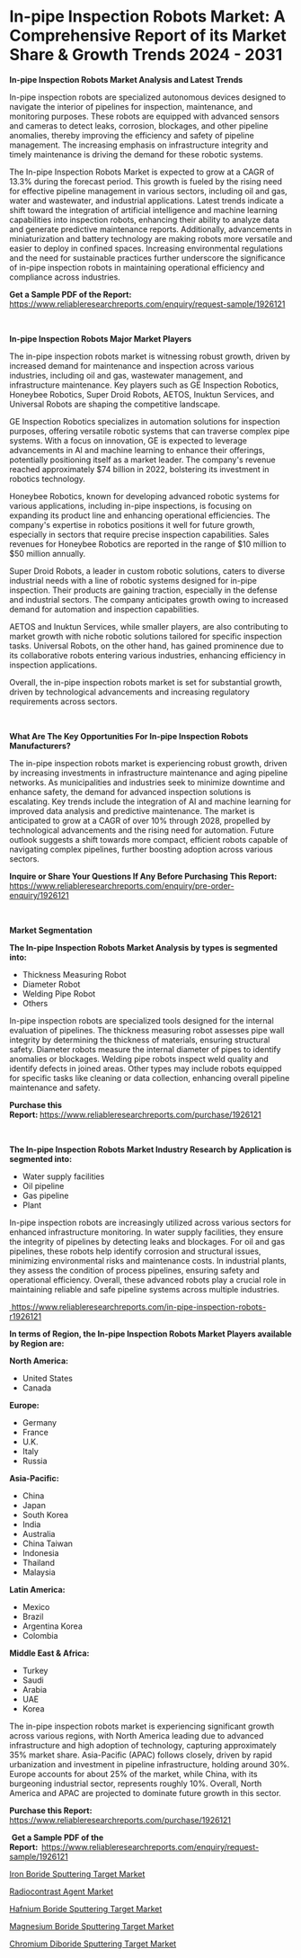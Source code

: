<p><h1>In-pipe Inspection Robots Market: A Comprehensive Report of its Market Share & Growth Trends 2024 - 2031</h1></p><p><strong>In-pipe Inspection Robots Market Analysis and Latest Trends</strong></p>
<p><p>In-pipe inspection robots are specialized autonomous devices designed to navigate the interior of pipelines for inspection, maintenance, and monitoring purposes. These robots are equipped with advanced sensors and cameras to detect leaks, corrosion, blockages, and other pipeline anomalies, thereby improving the efficiency and safety of pipeline management. The increasing emphasis on infrastructure integrity and timely maintenance is driving the demand for these robotic systems.</p><p>The In-pipe Inspection Robots Market is expected to grow at a CAGR of 13.3% during the forecast period. This growth is fueled by the rising need for effective pipeline management in various sectors, including oil and gas, water and wastewater, and industrial applications. Latest trends indicate a shift toward the integration of artificial intelligence and machine learning capabilities into inspection robots, enhancing their ability to analyze data and generate predictive maintenance reports. Additionally, advancements in miniaturization and battery technology are making robots more versatile and easier to deploy in confined spaces. Increasing environmental regulations and the need for sustainable practices further underscore the significance of in-pipe inspection robots in maintaining operational efficiency and compliance across industries.</p></p>
<p><strong>Get a Sample PDF of the Report:&nbsp;</strong> <a href="https://www.reliableresearchreports.com/enquiry/request-sample/1926121?utm_campaign=1471&utm_medium=2&utm_source=Github&utm_content=ia&utm_term=25102024&utm_id=in-pipe-inspection-robots">https://www.reliableresearchreports.com/enquiry/request-sample/1926121</a></p>
<p>&nbsp;</p>
<p><strong>In-pipe Inspection Robots Major Market Players</strong></p>
<p><p>The in-pipe inspection robots market is witnessing robust growth, driven by increased demand for maintenance and inspection across various industries, including oil and gas, wastewater management, and infrastructure maintenance. Key players such as GE Inspection Robotics, Honeybee Robotics, Super Droid Robots, AETOS, Inuktun Services, and Universal Robots are shaping the competitive landscape.</p><p>GE Inspection Robotics specializes in automation solutions for inspection purposes, offering versatile robotic systems that can traverse complex pipe systems. With a focus on innovation, GE is expected to leverage advancements in AI and machine learning to enhance their offerings, potentially positioning itself as a market leader. The company's revenue reached approximately $74 billion in 2022, bolstering its investment in robotics technology.</p><p>Honeybee Robotics, known for developing advanced robotic systems for various applications, including in-pipe inspections, is focusing on expanding its product line and enhancing operational efficiencies. The company's expertise in robotics positions it well for future growth, especially in sectors that require precise inspection capabilities. Sales revenues for Honeybee Robotics are reported in the range of $10 million to $50 million annually.</p><p>Super Droid Robots, a leader in custom robotic solutions, caters to diverse industrial needs with a line of robotic systems designed for in-pipe inspection. Their products are gaining traction, especially in the defense and industrial sectors. The company anticipates growth owing to increased demand for automation and inspection capabilities.</p><p>AETOS and Inuktun Services, while smaller players, are also contributing to market growth with niche robotic solutions tailored for specific inspection tasks. Universal Robots, on the other hand, has gained prominence due to its collaborative robots entering various industries, enhancing efficiency in inspection applications.</p><p>Overall, the in-pipe inspection robots market is set for substantial growth, driven by technological advancements and increasing regulatory requirements across sectors.</p></p>
<p>&nbsp;</p>
<p><strong>What Are The Key Opportunities For In-pipe Inspection Robots Manufacturers?</strong></p>
<p><p>The in-pipe inspection robots market is experiencing robust growth, driven by increasing investments in infrastructure maintenance and aging pipeline networks. As municipalities and industries seek to minimize downtime and enhance safety, the demand for advanced inspection solutions is escalating. Key trends include the integration of AI and machine learning for improved data analysis and predictive maintenance. The market is anticipated to grow at a CAGR of over 10% through 2028, propelled by technological advancements and the rising need for automation. Future outlook suggests a shift towards more compact, efficient robots capable of navigating complex pipelines, further boosting adoption across various sectors.</p></p>
<p><strong>Inquire or Share Your Questions If Any Before Purchasing This Report:</strong> <a href="https://www.reliableresearchreports.com/enquiry/pre-order-enquiry/1926121?utm_campaign=1471&utm_medium=2&utm_source=Github&utm_content=ia&utm_term=25102024&utm_id=in-pipe-inspection-robots">https://www.reliableresearchreports.com/enquiry/pre-order-enquiry/1926121</a></p>
<p>&nbsp;</p>
<p><strong>Market Segmentation</strong></p>
<p><strong>The In-pipe Inspection Robots Market Analysis by types is segmented into:</strong></p>
<p><ul><li>Thickness Measuring Robot</li><li>Diameter Robot</li><li>Welding Pipe Robot</li><li>Others</li></ul></p>
<p><p>In-pipe inspection robots are specialized tools designed for the internal evaluation of pipelines. The thickness measuring robot assesses pipe wall integrity by determining the thickness of materials, ensuring structural safety. Diameter robots measure the internal diameter of pipes to identify anomalies or blockages. Welding pipe robots inspect weld quality and identify defects in joined areas. Other types may include robots equipped for specific tasks like cleaning or data collection, enhancing overall pipeline maintenance and safety.</p></p>
<p><strong>Purchase this Report:&nbsp;</strong><a href="https://www.reliableresearchreports.com/purchase/1926121?utm_campaign=1471&utm_medium=2&utm_source=Github&utm_content=ia&utm_term=25102024&utm_id=in-pipe-inspection-robots">https://www.reliableresearchreports.com/purchase/1926121</a></p>
<p>&nbsp;</p>
<p><strong>The In-pipe Inspection Robots Market Industry Research by Application is segmented into:</strong></p>
<p><ul><li>Water supply facilities</li><li>Oil pipeline</li><li>Gas pipeline</li><li>Plant</li></ul></p>
<p><p>In-pipe inspection robots are increasingly utilized across various sectors for enhanced infrastructure monitoring. In water supply facilities, they ensure the integrity of pipelines by detecting leaks and blockages. For oil and gas pipelines, these robots help identify corrosion and structural issues, minimizing environmental risks and maintenance costs. In industrial plants, they assess the condition of process pipelines, ensuring safety and operational efficiency. Overall, these advanced robots play a crucial role in maintaining reliable and safe pipeline systems across multiple industries.</p></p>
<p><a href="https://www.reliableresearchreports.com/in-pipe-inspection-robots-r1926121?utm_campaign=1471&utm_medium=2&utm_source=Github&utm_content=ia&utm_term=25102024&utm_id=in-pipe-inspection-robots">&nbsp;https://www.reliableresearchreports.com/in-pipe-inspection-robots-r1926121</a></p>
<p><strong>In terms of Region, the In-pipe Inspection Robots Market Players available by Region are:</strong></p>
<p>
    <p> <strong> North America: </strong>
        <ul>
            <li>United States</li>
            <li>Canada</li>
        </ul>
        </p> 
    <p> <strong> Europe: </strong>
        <ul>
            <li>Germany</li>
            <li>France</li>
            <li>U.K.</li>
            <li>Italy</li>
            <li>Russia</li>
        </ul>
        </p> 
    <p> <strong> Asia-Pacific: </strong>
        <ul>
            <li>China</li>
            <li>Japan</li>
            <li>South Korea</li>
            <li>India</li>
            <li>Australia</li>
            <li>China Taiwan</li>
            <li>Indonesia</li>
            <li>Thailand</li>
            <li>Malaysia</li>
        </ul>
        </p> 
    <p> <strong> Latin America: </strong>
        <ul>
            <li>Mexico</li>
            <li>Brazil</li>
            <li>Argentina Korea</li>
            <li>Colombia</li>
        </ul>
        </p> 
    <p> <strong> Middle East & Africa: </strong>
        <ul>
            <li>Turkey</li>
            <li>Saudi</li>
            <li>Arabia</li>
            <li>UAE</li>
            <li>Korea</li>
        </ul>
    </p>
    </p>
<p><p>The in-pipe inspection robots market is experiencing significant growth across various regions, with North America leading due to advanced infrastructure and high adoption of technology, capturing approximately 35% market share. Asia-Pacific (APAC) follows closely, driven by rapid urbanization and investment in pipeline infrastructure, holding around 30%. Europe accounts for about 25% of the market, while China, with its burgeoning industrial sector, represents roughly 10%. Overall, North America and APAC are projected to dominate future growth in this sector.</p></p>
<p><strong>Purchase this Report: </strong><a href="https://www.reliableresearchreports.com/purchase/1926121?utm_campaign=1471&utm_medium=2&utm_source=Github&utm_content=ia&utm_term=25102024&utm_id=in-pipe-inspection-robots">https://www.reliableresearchreports.com/purchase/1926121</a></p>
<p>&nbsp;<strong>Get a Sample PDF of the Report:&nbsp;&nbsp;</strong><a href="https://www.reliableresearchreports.com/enquiry/request-sample/1926121?utm_campaign=1471&utm_medium=2&utm_source=Github&utm_content=ia&utm_term=25102024&utm_id=in-pipe-inspection-robots">https://www.reliableresearchreports.com/enquiry/request-sample/1926121</a></p>
<p><strong></strong></p>
<p><p><a href="https://www.linkedin.com/pulse/global-iron-boride-sputtering-target-market-trends-analysis-future-pqzhf?utm_campaign=1471&utm_medium=2&utm_source=Github&utm_content=ia&utm_term=25102024&utm_id=in-pipe-inspection-robots">Iron Boride Sputtering Target Market</a></p><p><a href="https://github.com/arionmp/Market-Research-Report-List-5/blob/main/radiocontrast-agent-market.md?utm_campaign=1471&utm_medium=2&utm_source=Github&utm_content=ia&utm_term=25102024&utm_id=in-pipe-inspection-robots">Radiocontrast Agent Market</a></p><p><a href="https://www.linkedin.com/pulse/hafnium-boride-sputtering-target-market-share-analysis-growth-qod2f?utm_campaign=1471&utm_medium=2&utm_source=Github&utm_content=ia&utm_term=25102024&utm_id=in-pipe-inspection-robots">Hafnium Boride Sputtering Target Market</a></p><p><a href="https://www.linkedin.com/pulse/magnesium-boride-sputtering-target-market-size-segmentation-qkp1f?utm_campaign=1471&utm_medium=2&utm_source=Github&utm_content=ia&utm_term=25102024&utm_id=in-pipe-inspection-robots">Magnesium Boride Sputtering Target Market</a></p><p><a href="https://www.linkedin.com/pulse/chromium-diboride-sputtering-target-market-size-share-analysis-uprlf?utm_campaign=1471&utm_medium=2&utm_source=Github&utm_content=ia&utm_term=25102024&utm_id=in-pipe-inspection-robots">Chromium Diboride Sputtering Target Market</a></p></p>